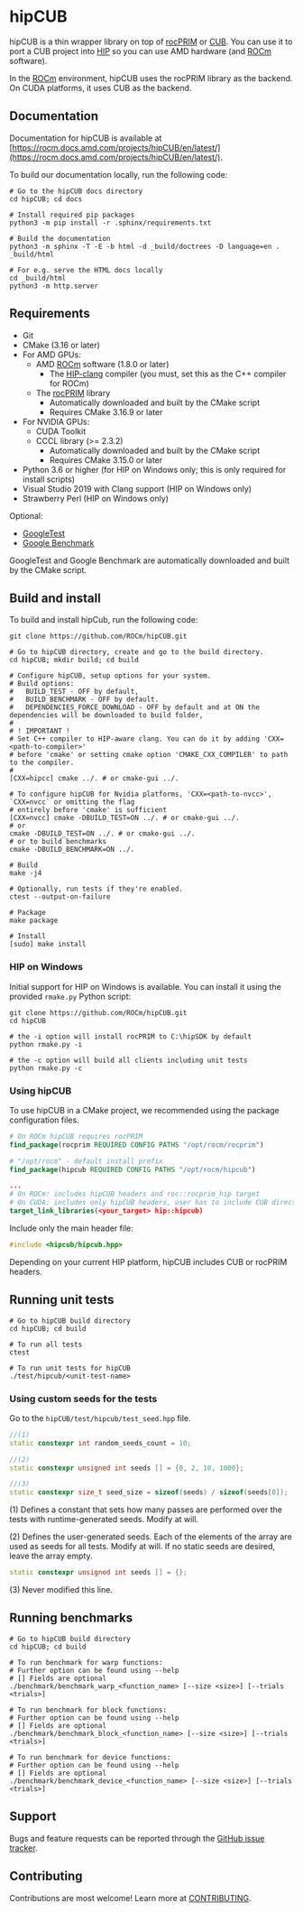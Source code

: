 # hipCUB

hipCUB is a thin wrapper library on top of
[rocPRIM](https://github.com/ROCm/rocPRIM) or
[CUB](https://github.com/thrust/cub). You can use it to port a CUB project into
[HIP](https://github.com/ROCm/HIP) so you can use AMD hardware (and
[ROCm](https://rocm.docs.amd.com/en/latest/) software).

In the [ROCm](https://rocm.docs.amd.com/en/latest/)
environment, hipCUB uses the rocPRIM library as the backend. On CUDA platforms, it uses CUB as the
backend.

## Documentation

Documentation for hipCUB is available at
[https://rocm.docs.amd.com/projects/hipCUB/en/latest/](https://rocm.docs.amd.com/projects/hipCUB/en/latest/).

To build our documentation locally, run the following code:

```shell
# Go to the hipCUB docs directory
cd hipCUB; cd docs

# Install required pip packages
python3 -m pip install -r .sphinx/requirements.txt

# Build the documentation
python3 -m sphinx -T -E -b html -d _build/doctrees -D language=en . _build/html

# For e.g. serve the HTML docs locally
cd _build/html
python3 -m http.server
```

## Requirements

* Git
* CMake (3.16 or later)
* For AMD GPUs:
  * AMD [ROCm](https://rocm.docs.amd.com/projects/install-on-linux/en/latest/how-to/native-install/index.html) software (1.8.0 or later)
    * The [HIP-clang](https://github.com/ROCm/HIP/blob/master/INSTALL.md#hip-clang) compiler (you
      must, set this as the C++ compiler for ROCm)
  * The [rocPRIM](https://github.com/ROCm/rocPRIM) library
    * Automatically downloaded and built by the CMake script
    * Requires CMake 3.16.9 or later
* For NVIDIA GPUs:
  * CUDA Toolkit
  * CCCL library (>= 2.3.2)
    * Automatically downloaded and built by the CMake script
    * Requires CMake 3.15.0 or later
* Python 3.6 or higher (for HIP on Windows only; this is only required for install scripts)
* Visual Studio 2019 with Clang support (HIP on Windows only)
* Strawberry Perl (HIP on Windows only)

Optional:

* [GoogleTest](https://github.com/google/googletest)
* [Google Benchmark](https://github.com/google/benchmark)

GoogleTest and Google Benchmark are automatically downloaded and built by the CMake script.

## Build and install

To build and install hipCub, run the following code:

```shell
git clone https://github.com/ROCm/hipCUB.git

# Go to hipCUB directory, create and go to the build directory.
cd hipCUB; mkdir build; cd build

# Configure hipCUB, setup options for your system.
# Build options:
#   BUILD_TEST - OFF by default,
#   BUILD_BENCHMARK - OFF by default.
#   DEPENDENCIES_FORCE_DOWNLOAD - OFF by default and at ON the dependencies will be downloaded to build folder,
#
# ! IMPORTANT !
# Set C++ compiler to HIP-aware clang. You can do it by adding 'CXX=<path-to-compiler>'
# before 'cmake' or setting cmake option 'CMAKE_CXX_COMPILER' to path to the compiler.
#
[CXX=hipcc] cmake ../. # or cmake-gui ../.

# To configure hipCUB for Nvidia platforms, 'CXX=<path-to-nvcc>', `CXX=nvcc` or omitting the flag
# entirely before 'cmake' is sufficient
[CXX=nvcc] cmake -DBUILD_TEST=ON ../. # or cmake-gui ../.
# or
cmake -DBUILD_TEST=ON ../. # or cmake-gui ../.
# or to build benchmarks
cmake -DBUILD_BENCHMARK=ON ../.

# Build
make -j4

# Optionally, run tests if they're enabled.
ctest --output-on-failure

# Package
make package

# Install
[sudo] make install
```

### HIP on Windows

Initial support for HIP on Windows is available. You can install it using the provided `rmake.py` Python
script:

```shell
git clone https://github.com/ROCm/hipCUB.git
cd hipCUB

# the -i option will install rocPRIM to C:\hipSDK by default
python rmake.py -i

# the -c option will build all clients including unit tests
python rmake.py -c
```

### Using hipCUB

To use hipCUB in a CMake project, we recommended using the package configuration files.

```cmake
# On ROCm hipCUB requires rocPRIM
find_package(rocprim REQUIRED CONFIG PATHS "/opt/rocm/rocprim")

# "/opt/rocm" - default install prefix
find_package(hipcub REQUIRED CONFIG PATHS "/opt/rocm/hipcub")

...
# On ROCm: includes hipCUB headers and roc::rocprim_hip target
# On CUDA: includes only hipCUB headers, user has to include CUB directory
target_link_libraries(<your_target> hip::hipcub)
```

Include only the main header file:

```cpp
#include <hipcub/hipcub.hpp>
```

Depending on your current HIP platform, hipCUB includes CUB or rocPRIM headers.

## Running unit tests

```shell
# Go to hipCUB build directory
cd hipCUB; cd build

# To run all tests
ctest

# To run unit tests for hipCUB
./test/hipcub/<unit-test-name>
```

### Using custom seeds for the tests

Go to the `hipCUB/test/hipcub/test_seed.hpp` file.

```cpp
//(1)
static constexpr int random_seeds_count = 10;

//(2)
static constexpr unsigned int seeds [] = {0, 2, 10, 1000};

//(3)
static constexpr size_t seed_size = sizeof(seeds) / sizeof(seeds[0]);
```

(1) Defines a constant that sets how many passes are performed over the tests with runtime-generated
 seeds. Modify at will.

(2) Defines the user-generated seeds. Each of the elements of the array are used as seeds for all tests.
 Modify at will. If no static seeds are desired, leave the array empty.

  ```cpp
  static constexpr unsigned int seeds [] = {};
  ```

(3) Never modified this line.

## Running benchmarks

```shell
# Go to hipCUB build directory
cd hipCUB; cd build

# To run benchmark for warp functions:
# Further option can be found using --help
# [] Fields are optional
./benchmark/benchmark_warp_<function_name> [--size <size>] [--trials <trials>]

# To run benchmark for block functions:
# Further option can be found using --help
# [] Fields are optional
./benchmark/benchmark_block_<function_name> [--size <size>] [--trials <trials>]

# To run benchmark for device functions:
# Further option can be found using --help
# [] Fields are optional
./benchmark/benchmark_device_<function_name> [--size <size>] [--trials <trials>]
```

## Support

Bugs and feature requests can be reported through the
[GitHub issue tracker](https://github.com/ROCm/hipCUB/issues).

## Contributing

Contributions are most welcome! Learn more at [CONTRIBUTING](./CONTRIBUTING.md).
